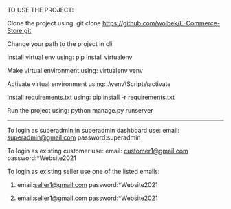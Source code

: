 TO USE THE PROJECT:

Clone the project using:
git clone https://github.com/wolbek/E-Commerce-Store.git

Change your path to the project in cli

Install virtual env using:
pip install virtualenv

Make virtual environment using:
virtualenv venv

Activate virtual environment using:
.\venv\Scripts\activate

Install requirements.txt using:
pip install -r requirements.txt

Run the project using:
python manage.py runserver

------------------------------------------------------------

To login as superadmin in superadmin dashboard use:
email: superadmin@gmail.com
password:superadmin

To login as existing customer use:
email: customer1@gmail.com
password:*Website2021

To login as existing seller use one of the listed emails:
1)  email:seller1@gmail.com
    password:*Website2021

2)  email:seller1@gmail.com
    password:*Website2021

